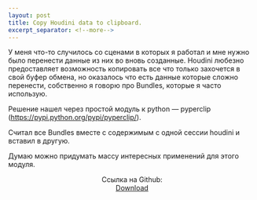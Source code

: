 ```yaml
---
layout: post
title: Copy Houdini data to clipboard.
excerpt_separator: <!--more-->
---
```


У меня что-то случилось со сценами в которых я работал
и мне нужно было перенести данные из них во вновь созданные. Houdini любезно предоставляет возможность копировать все что только захочется в свой буфер обмена, но оказалось что есть данные которые сложно перенести, собственно я говорю про Bundles, которые я часто использую.
<!--more-->

Решение нашел через простой модуль к python — pyperclip (https://pypi.python.org/pypi/pyperclip/).

Считал все Bundles вместе с содержимым с одной сессии houdini и вставил в другую.

Думаю можно придумать массу интересных применений для этого модуля.

<center>Ссылка на Github:</center>

<center><a href="https://github.com/mikedatsik/HoudiniClip" class="myButton">Download</a></center>